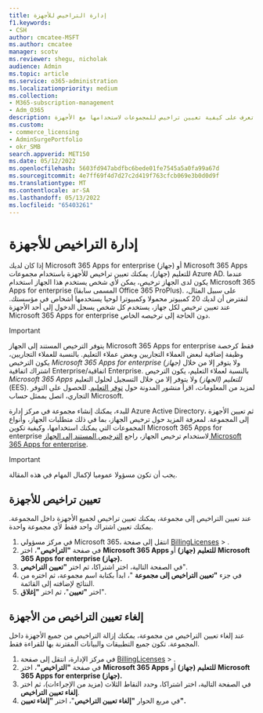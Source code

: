 ```yaml
---
title: إدارة التراخيص للأجهزة
f1.keywords:
- CSH
author: cmcatee-MSFT
ms.author: cmcatee
manager: scotv
ms.reviewer: shegu, nicholak
audience: Admin
ms.topic: article
ms.service: o365-administration
ms.localizationpriority: medium
ms.collection:
- M365-subscription-management
- Adm_O365
description: تعرف على كيفية تعيين تراخيص للمجموعات لاستخدامها مع الأجهزة.
ms.custom:
- commerce_licensing
- AdminSurgePortfolio
- okr_SMB
search.appverid: MET150
ms.date: 05/12/2022
ms.openlocfilehash: 5603fd947abdfbc6bede01fe7545a5a0fa99a67d
ms.sourcegitcommit: 4e7ff69f4d7d27c2d419f763cfcb069e3b0d0d9f
ms.translationtype: MT
ms.contentlocale: ar-SA
ms.lasthandoff: 05/13/2022
ms.locfileid: "65403261"
---
```

# <a name="manage-licenses-for-devices"></a>إدارة التراخيص للأجهزة

إذا كان لديك Microsoft 365 Apps for enterprise (جهاز) أو Microsoft 365 Apps للتعليم (جهاز)، يمكنك تعيين تراخيص للأجهزة باستخدام مجموعات Azure AD. عندما يكون لدى الجهاز ترخيص، يمكن لأي شخص يستخدم هذا الجهاز استخدام Microsoft 365 Apps for enterprise (المسمى سابقا Office 365 ProPlus). على سبيل المثال، لنفترض أن لديك 20 كمبيوتر محمولا وكمبيوترا لوحيا يستخدمها أشخاص في مؤسستك. عند تعيين ترخيص لكل جهاز، يستخدم كل شخص يسجل الدخول إلى أحد الأجهزة Microsoft 365 Apps for enterprise دون الحاجة إلى ترخيصه الخاص.

> [!IMPORTANT]
> يتوفر الترخيص المستند إلى الجهاز Microsoft 365 Apps for enterprise فقط كرخصة وظيفة إضافية لبعض العملاء التجاريين وبعض عملاء التعليم. بالنسبة للعملاء التجاريين، يكون الترخيص *Microsoft 365 Apps for enterprise (جهاز)* ولا يتوفر إلا من خلال اشتراك اتفاقية Enterprise/اتفاقية Enterprise. بالنسبة لعملاء التعليم، يكون الترخيص *Microsoft 365 Apps للتعليم (الجهاز)* ولا يتوفر إلا من خلال التسجيل لحلول التعليم (EES). لمزيد من المعلومات، اقرأ منشور المدونة حول [توفر التعليم](https://educationblog.microsoft.com/2019/08/attention-it-administrators-announcing-office-365-proplus-device-based-subscription-for-education). للحصول على التوفر التجاري، اتصل بممثل حساب Microsoft.

للبدء، يمكنك إنشاء مجموعة في مركز إدارة Azure Active Directory، ثم تعيين الأجهزة إلى المجموعة. لمعرفة المزيد حول ترخيص الجهاز، بما في ذلك متطلبات الجهاز، وأنواع المجموعات التي يمكنك استخدامها، وكيفية تكوين Microsoft 365 Apps for enterprise لاستخدام ترخيص الجهاز، راجع [الترخيص المستند إلى الجهاز Microsoft 365 Apps for enterprise](/deployoffice/device-based-licensing).

> [!IMPORTANT]
> يجب أن تكون مسؤولا عموميا لإكمال المهام في هذه المقالة.

## <a name="assign-licenses-to-devices"></a>تعيين تراخيص للأجهزة

عند تعيين التراخيص إلى مجموعة، يمكنك تعيين تراخيص لجميع الأجهزة داخل المجموعة. يمكنك تعيين اشتراك واحد فقط لأي مجموعة واحدة.

1. في مركز مسؤولي Microsoft 365، انتقل إلى صفحة <a href="https://go.microsoft.com/fwlink/p/?linkid=842264" target="_blank">BillingLicenses</a> > .
2. في صفحة **"التراخيص"**، اختر **Microsoft 365 Apps للتعليم (جهاز)** أو **Microsoft 365 Apps for enterprise (جهاز).**
3. في الصفحة التالية، اختر اشتراكا، ثم اختر **"تعيين التراخيص**".
4. في جزء **"تعيين التراخيص إلى مجموعة** "، ابدأ بكتابة اسم مجموعة، ثم اختره من النتائج لإضافته إلى القائمة.
5. اختر **"تعيين**"، ثم اختر **"إغلاق**".

## <a name="unassign-licenses-from-devices"></a>إلغاء تعيين التراخيص من الأجهزة

عند إلغاء تعيين التراخيص من مجموعة، يمكنك إزالة التراخيص من جميع الأجهزة داخل المجموعة. تكون جميع التطبيقات والبيانات المقترنة بها للقراءة فقط.

1. في مركز الإدارة، انتقل إلى صفحة <a href="https://go.microsoft.com/fwlink/p/?linkid=842264" target="_blank">BillingLicenses</a> > .
2. في صفحة **"التراخيص"**، اختر **Microsoft 365 Apps للتعليم (جهاز)** أو **Microsoft 365 Apps for enterprise (جهاز).**
3. في الصفحة التالية، اختر اشتراكا، وحدد النقاط الثلاث (مزيد من الإجراءات)، ثم اختر **إلغاء تعيين التراخيص**.
4. في مربع الحوار **"إلغاء تعيين التراخيص**"، اختر **"إلغاء تعيين".**
